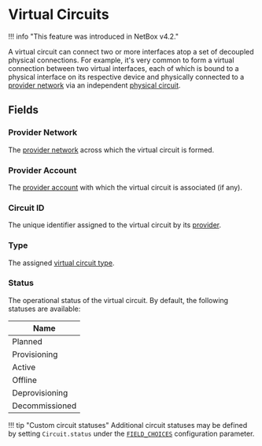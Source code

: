# Virtual Circuits

!!! info "This feature was introduced in NetBox v4.2."

A virtual circuit can connect two or more interfaces atop a set of decoupled physical connections. For example, it's very common to form a virtual connection between two virtual interfaces, each of which is bound to a physical interface on its respective device and physically connected to a [provider network](./providernetwork.md) via an independent [physical circuit](./circuit.md).

## Fields

### Provider Network

The [provider network](./providernetwork.md) across which the virtual circuit is formed.

### Provider Account

The [provider account](./provideraccount.md) with which the virtual circuit is associated (if any).

### Circuit ID

The unique identifier assigned to the virtual circuit by its [provider](./provider.md).

### Type

The assigned [virtual circuit type](./virtualcircuittype.md).

### Status

The operational status of the virtual circuit. By default, the following statuses are available:

| Name           |
|----------------|
| Planned        |
| Provisioning   |
| Active         |
| Offline        |
| Deprovisioning |
| Decommissioned |

!!! tip "Custom circuit statuses"
    Additional circuit statuses may be defined by setting `Circuit.status` under the [`FIELD_CHOICES`](../../configuration/data-validation.md#field_choices) configuration parameter.
